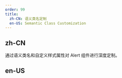 ```yaml
---
order: 99
title:
  zh-CN: 语义类名定制
  en-US: Semantic Class Customization
---
```


## zh-CN

通过语义类名和自定义样式属性对 Alert 组件进行深度定制。

## en-US
